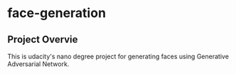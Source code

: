 # face-generation

## Project Overvie
This is udacity's nano degree project for generating faces using Generative Adversarial Network. 
